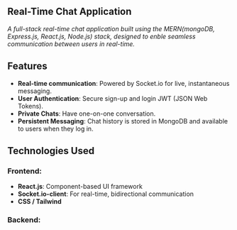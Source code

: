 ## Real-Time Chat Application

*A full-stack real-time chat application built using the MERN(mongoDB, Express.js, React.js, Node.js) stack, designed to enble seamless communication between users in real-time.*

## Features

- **Real-time communication**: Powered by Socket.io for live, instantaneous messaging.
- **User Authentication**: Secure sign-up and login JWT (JSON Web Tokens).
- **Private Chats**: Have one-on-one conversation.
- **Persistent Messaging**: Chat history is stored in MongoDB and available to users when they log in.

## Technologies Used

### Frontend:
- **React.js**: Component-based UI framework
- **Socket.io-client**: For real-time, bidirectional communication
- **CSS / Tailwind**

### Backend:

##
